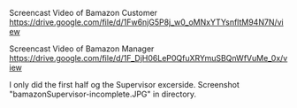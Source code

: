 Screencast Video of Bamazon Customer
https://drive.google.com/file/d/1Fw6njG5P8j_w0_oMNxYTYsnfltM94N7N/view

Screencast Video of Bamazon Manager
https://drive.google.com/file/d/1F_DjH06LeP0QfuXRYmuSBQnWfVuMe_0x/view

I only did the first half og the Supervisor excerside. Screenshot "bamazonSupervisor-incomplete.JPG" in directory.
